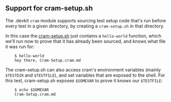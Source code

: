 ## Support for cram-setup.sh

The .devkit `cram` module supports sourcing test setup code that's run before every test in a given directory, by creating a `cram-setup.sh` in that directory.

In this case the [cram-setup.sh](cram-setup.sh) just contains a `hello-world` function, which we'll run now to prove that it has already been sourced, and knows what file it was run for:

~~~shell
    $ hello-world
    hey there, Cram-Setup.cram.md
~~~

The cram-setup.sh can also access cram's environment variables (mainly `$TESTDIR` and `$TESTFILE`), and set variables that are exposed to the shell.  For this test, cram-setup.sh exposes `$SOMEVAR` to prove it knows our `$TESTFILE`:

~~~shell
    $ echo $SOMEVAR
    Cram-Setup.cram.md
~~~

